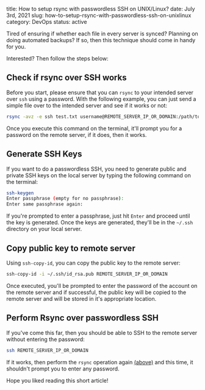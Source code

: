 title: How to setup rsync with passwordless SSH on UNIX/Linux?
date: July 3rd, 2021
slug: how-to-setup-rsync-with-passwordless-ssh-on-unixlinux
category: DevOps
status: active

Tired of ensuring if whether each file in every server is synced? Planning on doing automated backups? If so, then this technique should come in handy for you.

Interested? Then follow the steps below:

## Check if rsync over SSH works
Before you start, please ensure that you can `rsync` to your intended server over `ssh` using a password.
With the following example, you can just send a simple file over to the intended server and see if it works or not:

```bash
rsync -avz -e ssh test.txt username@REMOTE_SERVER_IP_OR_DOMAIN:/path/to/folder/
```

Once you execute this command on the terminal, it'll prompt you for a password on the remote server, if it does, then it works.

## Generate SSH Keys
If you want to do a passwordless SSH, you need to generate public and private SSH keys on the local server by typing the following command on the terminal:
```bash
ssh-keygen
Enter passphrase (empty for no passphrase):
Enter same passphrase again:
```

If you're prompted to enter a passphrase, just hit `Enter` and proceed until the key is generated. Once the keys are generated, they'll be in the `~/.ssh` directory on your local server.

## Copy public key to remote server
Using `ssh-copy-id`, you can copy the public key to the remote server:

```bash
ssh-copy-id -i ~/.ssh/id_rsa.pub REMOTE_SERVER_IP_OR_DOMAIN
```

Once executed, you'll be prompted to enter the password of the account on the remote server and if successful, the public key will be copied to the remote server and will be stored in it's appropriate location.

## Perform Rsync over passwordless SSH
If you've come this far, then you should be able to SSH to the remote server without entering the password:

```bash
ssh REMOTE_SERVER_IP_OR_DOMAIN
```

If it works, then perform the `rsync` operation again [(above)](#rsync-operation) and this time, it shouldn't prompt you to enter any password.

Hope you liked reading this short article!